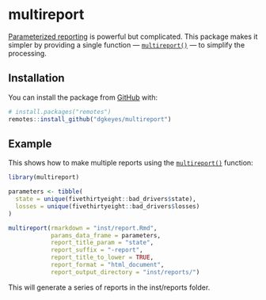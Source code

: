 
# multireport

<!-- badges: start -->

<!-- badges: end -->

[Parameterized
reporting](https://medium.com/@urban_institute/iterated-fact-sheets-with-r-markdown-d685eb4eafce)
is powerful but complicated. This package makes it simpler by providing
a single function — [`multireport()`](reference/multireport.html) — to
simplify the processing.

## Installation

You can install the package from [GitHub](https://github.com/) with:

``` r
# install.packages("remotes")
remotes::install_github("dgkeyes/multireport")
```

## Example

This shows how to make multiple reports using the
[`multireport()`](reference/multireport.html) function:

``` r
library(multireport)

parameters <- tibble(
  state = unique(fivethirtyeight::bad_drivers$state),
  losses = unique(fivethirtyeight::bad_drivers$losses)
)

multireport(rmarkdown = "inst/report.Rmd",
            params_data_frame = parameters,
            report_title_param = "state",
            report_suffix = "-report",
            report_title_to_lower = TRUE,
            report_format = "html_document",
            report_output_directory = "inst/reports/")
```

This will generate a series of reports in the inst/reports folder.
